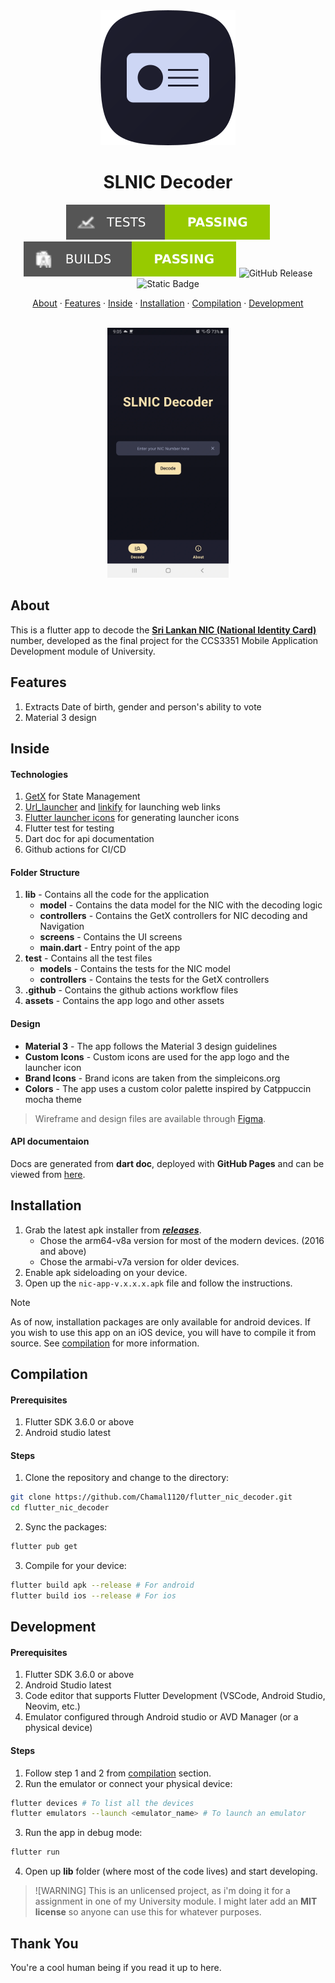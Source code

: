 <div align="center">

<img src="https://raw.githubusercontent.com/Chamal1120/flutter-nic-decoder/refs/heads/main/repo-assets/app-logo.svg">

# SLNIC Decoder

![Test Status](https://raw.githubusercontent.com/Chamal1120/flutter-nic-decoder/refs/heads/main/.github/assets/test-status.svg)
![Build Status](https://raw.githubusercontent.com/Chamal1120/flutter-nic-decoder/refs/heads/main/.github/assets/build-status.svg)
![GitHub Release](https://img.shields.io/github/v/release/Chamal1120/flutter-nic-decoder?display_name=release&style=for-the-badge&logo=android&logoColor=ffffff&color=%23fab387)
![Static Badge](https://img.shields.io/badge/code_style-dart_analyzer-%230075BA?style=for-the-badge&logo=coder)

[About](#about) · [Features](#features) · [Inside](#inside) · [Installation](#installation) · [Compilation](#compilation) · [Development](#development)

</div>

<br>

<div align="center">
   <img src="https://raw.githubusercontent.com/Chamal1120/flutter-nic-decoder/refs/heads/main/repo-assets/Screenshot_1.webp" height="400px">
</div>

## About

This is a flutter app to decode the <a href="https://en.wikipedia.org/wiki/National_identity_card_(Sri_Lanka)#NIC_number"  target="blank">**Sri Lankan NIC (National Identity Card)**</a> number, developed as the final project for the CCS3351 Mobile Application Development module of University.

## Features

1. Extracts Date of birth, gender and person's ability to vote
2. Material 3 design

## Inside

#### Technologies

1. <a href="https://github.com/jonataslaw/getx" target="blank">GetX</a> for State Management
2. <a href="https://pub.dev/packages/url_launcher" target="blank">Url_launcher</a> and <a href="https://pub.dev/packages/flutter_linkify" target="blank">linkify</a> for launching web links
3. <a href="https://pub.dev/packages/flutter_launcher_icons" target="blank">Flutter launcher icons</a> for generating launcher icons
4. Flutter test for testing
5. Dart doc for api documentation
5. Github actions for CI/CD

#### Folder Structure

1. **lib** - Contains all the code for the application
   - **model** - Contains the data model for the NIC with the decoding logic
   - **controllers** - Contains the GetX controllers for NIC decoding and Navigation
   - **screens** - Contains the UI screens
   - **main.dart** - Entry point of the app
2. **test** - Contains all the test files
   - **models** - Contains the tests for the NIC model
   - **controllers** - Contains the tests for the GetX controllers
3. **.github** - Contains the github actions workflow files
4. **assets** - Contains the app logo and other assets

#### Design

* **Material 3** - The app follows the Material 3 design guidelines
* **Custom Icons** - Custom icons are used for the app logo and the launcher icon
* **Brand Icons** - Brand icons are taken from the simpleicons.org
* **Colors** - The app uses a custom color palette inspired by Catppuccin mocha theme

> Wireframe and design files are available through [Figma](https://www.figma.com/design/yed2MidDLrrxfuOhOy0JMF/flutter_nic_decoder_prototype?node-id=0-1&t=9adQaX9o6tSPwVD2-1).

#### API documentaion

Docs are generated from **dart doc**, deployed with **GitHub Pages** and can be viewed from [here](https://chamal1120.github.io/slnic-decoder/).

## Installation

1. Grab the latest apk installer from ***[releases](https://github.com/Chamal1120/flutter_nic_decoder/releases)***.
    - Chose the arm64-v8a version for most of the modern devices. (2016 and above)
    - Chose the armabi-v7a version for older devices.
2. Enable apk sideloading on your device.
3. Open up the `nic-app-v.x.x.x.apk` file and follow the instructions.

> [!NOTE]
> As of now, installation packages are only available for android devices. If you wish to use this app on an iOS device, you will have to compile it from source. See [compilation](#compilation) for more information.

## Compilation

#### Prerequisites

1. Flutter SDK 3.6.0 or above
2. Android studio latest

#### Steps

1. Clone the repository and change to the directory:

```bash
git clone https://github.com/Chamal1120/flutter_nic_decoder.git
cd flutter_nic_decoder
```

2. Sync the packages:

```bash
flutter pub get
```

3. Compile for your device:

```bash
flutter build apk --release # For android
flutter build ios --release # For ios
```

## Development

#### Prerequisites

1. Flutter SDK 3.6.0 or above
2. Android Studio latest
3. Code editor that supports Flutter Development (VSCode, Android Studio, Neovim, etc.)
4. Emulator configured through Android studio or AVD Manager (or a physical device)

#### Steps

1. Follow step 1 and 2 from [compilation](#compilation) section.
2. Run the emulator or connect your physical device:

```bash
flutter devices # To list all the devices
flutter emulators --launch <emulator_name> # To launch an emulator
```

3. Run the app in debug mode:

```bash
flutter run
```

4. Open up **lib** folder (where most of the code lives) and start developing.

> ![WARNING]
> This is an unlicensed project, as i'm doing it for a assignment in one of my University module.
> I might later add an **MIT license** so anyone can use this for whatever purposes.

## Thank You

You're a cool human being if you read it up to here.
